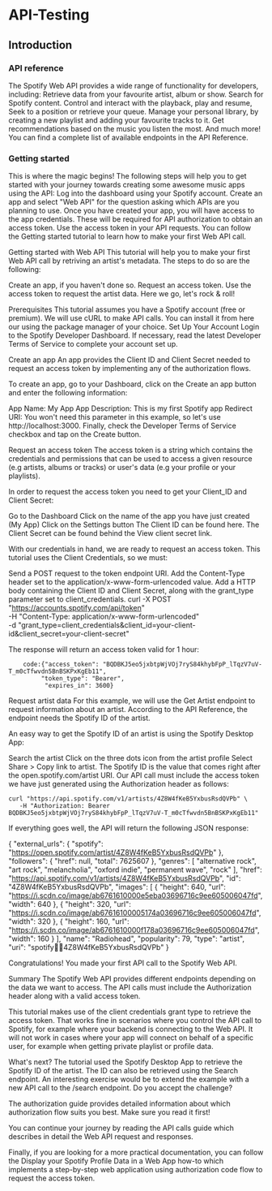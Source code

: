 # API-Testing

 ## Introduction

### API reference
The Spotify Web API provides a wide range of functionality for developers, including:
 Retrieve data from your favourite artist, album or show.
 Search for Spotify content.
 Control and interact with the playback, play and resume, Seek to a position or retrieve your queue.
 Manage your personal library, by creating a new playlist and adding your favourite tracks to it.
 Get recommendations based on the music you listen the most.
 And much more! You can find a complete list of available endpoints in the API Reference.

### Getting started
This is where the magic begins! The following steps will help you to get started with your journey towards creating some awesome music apps using the API:
 Log into the dashboard using your Spotify account.
 Create an app and select "Web API" for the question asking which APIs are you planning to use. Once you have created your app, you will have access to the app credentials. These will be required for API 
 authorization to obtain an access token.
 Use the access token in your API requests.
 You can follow the Getting started tutorial to learn how to make your first Web API call.

 Getting started with Web API
This tutorial will help you to make your first Web API call by retriving an artist's metadata. The steps to do so are the following:

Create an app, if you haven't done so.
Request an access token.
Use the access token to request the artist data.
Here we go, let's rock & roll!

Prerequisites
This tutorial assumes you have a Spotify account (free or premium).
We will use cURL to make API calls. You can install it from here our using the package manager of your choice.
Set Up Your Account
Login to the Spotify Developer Dashboard. If necessary, read the latest Developer Terms of Service to complete your account set up.

Create an app
An app provides the Client ID and Client Secret needed to request an access token by implementing any of the authorization flows.

To create an app, go to your Dashboard, click on the Create an app button and enter the following information:

App Name: My App
App Description: This is my first Spotify app
Redirect URI: You won't need this parameter in this example, so let's use http://localhost:3000.
Finally, check the Developer Terms of Service checkbox and tap on the Create button.

Request an access token
The access token is a string which contains the credentials and permissions that can be used to access a given resource (e.g artists, albums or tracks) or user's data (e.g your profile or your playlists).

In order to request the access token you need to get your Client_ID and Client Secret:

Go to the Dashboard
Click on the name of the app you have just created (My App)
Click on the Settings button
The Client ID can be found here. The Client Secret can be found behind the View client secret link.

With our credentials in hand, we are ready to request an access token. This tutorial uses the Client Credentials, so we must:

Send a POST request to the token endpoint URI.
Add the Content-Type header set to the application/x-www-form-urlencoded value.
Add a HTTP body containing the Client ID and Client Secret, along with the grant_type parameter set to client_credentials.
curl -X POST "https://accounts.spotify.com/api/token" \
     -H "Content-Type: application/x-www-form-urlencoded" \
     -d "grant_type=client_credentials&client_id=your-client-id&client_secret=your-client-secret"

The response will return an access token valid for 1 hour:
  
        code:{"access_token": "BQDBKJ5eo5jxbtpWjVOj7ryS84khybFpP_lTqzV7uV-T_m0cTfwvdn5BnBSKPxKgEb11",
             "token_type": "Bearer",
              "expires_in": 3600}


Request artist data
For this example, we will use the Get Artist endpoint to request information about an artist. According to the API Reference, the endpoint needs the Spotify ID of the artist.

An easy way to get the Spotify ID of an artist is using the Spotify Desktop App:

Search the artist
Click on the three dots icon from the artist profile
Select Share > Copy link to artist. The Spotify ID is the value that comes right after the open.spotify.com/artist URI.
Our API call must include the access token we have just generated using the Authorization header as follows:

    curl "https://api.spotify.com/v1/artists/4Z8W4fKeB5YxbusRsdQVPb" \
       -H "Authorization: Bearer  BQDBKJ5eo5jxbtpWjVOj7ryS84khybFpP_lTqzV7uV-T_m0cTfwvdn5BnBSKPxKgEb11"

If everything goes well, the API will return the following JSON response:

{
  "external_urls": {
    "spotify": "https://open.spotify.com/artist/4Z8W4fKeB5YxbusRsdQVPb"
  },
  "followers": {
    "href": null,
    "total": 7625607
  },
  "genres": [
    "alternative rock",
    "art rock",
    "melancholia",
    "oxford indie",
    "permanent wave",
    "rock"
  ],
  "href": "https://api.spotify.com/v1/artists/4Z8W4fKeB5YxbusRsdQVPb",
  "id": "4Z8W4fKeB5YxbusRsdQVPb",
  "images": [
    {
      "height": 640,
      "url": "https://i.scdn.co/image/ab6761610000e5eba03696716c9ee605006047fd",
      "width": 640
    },
    {
      "height": 320,
      "url": "https://i.scdn.co/image/ab67616100005174a03696716c9ee605006047fd",
      "width": 320
    },
    {
      "height": 160,
      "url": "https://i.scdn.co/image/ab6761610000f178a03696716c9ee605006047fd",
      "width": 160
    }
  ],
  "name": "Radiohead",
  "popularity": 79,
  "type": "artist",
  "uri": "spotify:artist:4Z8W4fKeB5YxbusRsdQVPb"
}

Congratulations! You made your first API call to the Spotify Web API.

Summary
The Spotify Web API provides different endpoints depending on the data we want to access. The API calls must include the Authorization header along with a valid access token.

This tutorial makes use of the client credentials grant type to retrieve the access token. That works fine in scenarios where you control the API call to Spotify, for example where your backend is connecting to the Web API. It will not work in cases where your app will connect on behalf of a specific user, for example when getting private playlist or profile data.

What's next?
The tutorial used the Spotify Desktop App to retrieve the Spotify ID of the artist. The ID can also be retrieved using the Search endpoint. An interesting exercise would be to extend the example with a new API call to the /search endpoint. Do you accept the challenge?

The authorization guide provides detailed information about which authorization flow suits you best. Make sure you read it first!

You can continue your journey by reading the API calls guide which describes in detail the Web API request and responses.

Finally, if you are looking for a more practical documentation, you can follow the Display your Spotify Profile Data in a Web App how-to which implements a step-by-step web application using authorization code flow to request the access token.
